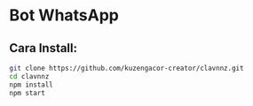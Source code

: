 # Bot WhatsApp

## Cara Install:
```bash
git clone https://github.com/kuzengacor-creator/clavnnz.git
cd clavnnz
npm install
npm start
